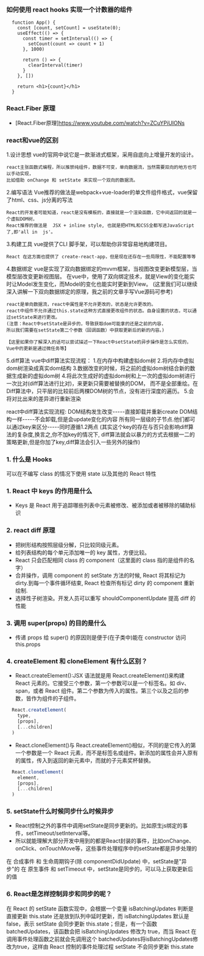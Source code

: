 ### 如何使用 react hooks 实现一个计数器的组件
```
  function App() {
    const [count, setCount] = useState(0);
    useEffect(() => {
      const timer = setInterval(() => {
        setCount(count => count + 1)
      }, 1000)

      return () => {
        clearInterval(timer)
      }
    }, [])

    return <h1>{count}</h1>
  }
```

### React.Fiber 原理
- [React.Fiber原理]https://www.youtube.com/watch?v=ZCuYPiUIONs

### react和vue的区别  
1.设计思想
    vue的官网中说它是一款渐进式框架，采用自底向上增量开发的设计。
    
    react主张函数式编程，所以推崇纯组件，数据不可变，单向数据流，当然需要双向的地方也可以手动实现，
    比如借助 onChange 和 setState 来实现一个双向的数据流。
2.编写语法
    Vue推荐的做法是webpack+vue-loader的单文件组件格式，vue保留了html、css、js分离的写法
    
    React的开发者可能知道，react是没有模板的，直接就是一个渲染函数，它中间返回的就是一个虚拟DOM树，
    React推荐的做法是  JSX + inline style, 也就是把HTML和CSS全都写进JavaScript了,即'all in  js'。
3.构建工具
    vue提供了CLI 脚手架，可以帮助你非常容易地构建项目。
    
    React 在这方面也提供了 create-react-app，但是现在还存在一些局限性，不能配置等等
4.数据绑定
    vue是实现了双向数据绑定的mvvm框架，当视图改变更新模型层，当模型层改变更新视图层。
    在vue中，使用了双向绑定技术，就是View的变化能实时让Model发生变化，而Model的变化也能实时更新到View。
    (这里我们可以继续深入讲解一下双向数据绑定的原理，我之前的文章手写Vue源码可参考)
    
    react是单向数据流，react中属性是不允许更改的，状态是允许更改的。
    react中组件不允许通过this.state这种方式直接更改组件的状态。自身设置的状态，可以通过setState来进行更改。
    (注意：React中setState是异步的，导致获取dom可能拿的还是之前的内容，
    所以我们需要在setState第二个参数（回调函数）中获取更新后的新的内容。)
    
    【这里如果你了解深入的话可以尝试描述一下React中setState的异步操作是怎么实现的，Vue中的更新是通过微任务等】
5.diff算法
  vue中diff算法实现流程：
      1.在内存中构建虚拟dom树
      2.将内存中虚拟dom树渲染成真实dom结构
      3.数据改变的时候，将之前的虚拟dom树结合新的数据生成新的虚拟dom树
      4.将此次生成好的虚拟dom树和上一次的虚拟dom树进行一次比对(diff算法进行比对)，来更新只需要被替换的DOM，
      而不是全部重绘。在Diff算法中，只平层的比较前后两棵DOM树的节点，没有进行深度的遍历。
      5.会将对比出来的差异进行重新渲染
      
  react中diff算法实现流程:
      DOM结构发生改变-----直接卸载并重新create
      DOM结构一样-----不会卸载,但是会update变化的内容
      所有同一层级的子节点.他们都可以通过key来区分-----同时遵循1.2两点
      (其实这个key的存在与否只会影响diff算法的复杂度,换言之,你不加key的情况下,
      diff算法就会以暴力的方式去根据一二的策略更新,但是你加了key,diff算法会引入一些另外的操作)

### 1. 什么是 Hooks
可以在不编写 class 的情况下使用 state 以及其他的 React 特性

### 1. React 中 keys 的作用是什么
- Keys 是 React 用于追踪哪些列表中元素被修改、被添加或者被移除的辅助标识

### 2. react diff 原理
- 把树形结构按照层级分解，只比较同级元素。
- 给列表结构的每个单元添加唯一的 key 属性，方便比较。
- React 只会匹配相同 class 的 component（这里面的 class 指的是组件的名字）
- 合并操作，调用 component 的 setState 方法的时候, React 将其标记为 dirty.到每一个事件循环结束, React 检查所有标记 dirty 的 component 重新绘制.
- 选择性子树渲染。开发人员可以重写 shouldComponentUpdate 提高 diff 的性能

### 3. 调用 super(props) 的目的是什么
- 传递 props 给 super() 的原因则是便于(在子类中)能在 constructor 访问 this.props

### 4. createElement 和 cloneElement 有什么区别？
- React.createElement():JSX 语法就是用 React.createElement()来构建 React 元素的。它接受三个参数，第一个参数可以是一个标签名。如 div、span，或者 React 组件。第二个参数为传入的属性。第三个以及之后的参数，皆作为组件的子组件。
```js
  React.createElement(
    type,
    [props],
    [...children]
  )
```
- React.cloneElement()与 React.createElement()相似，不同的是它传入的第一个参数是一个 React 元素，而不是标签名或组件。新添加的属性会并入原有的属性，传入到返回的新元素中，而就的子元素奖杯替换。
```js
  React.cloneElement(
    element,
    [props],
    [...children]
  )
```

### 5. setState什么时候同步什么时候异步
- React控制之外的事件中调用setState是同步更新的。比如原生js绑定的事件，setTimeout/setInterval等。
- 所以就能理解大部分开发中用到的都是React封装的事件，比如onChange、onClick、onTouchMove等，这些事件处理程序中的setState都是异步处理的

在 合成事件 和 生命周期钩子(除 componentDidUpdate) 中，setState是"异步"的
在 原生事件 和 setTimeout 中，setState是同步的，可以马上获取更新后的值

### 6. React是怎样控制异步和同步的呢？
在 React 的 setState 函数实现中，会根据一个变量 isBatchingUpdates 判断是直接更新 this.state 还是放到队列中延时更新，而 isBatchingUpdates 默认是 false，表示 setState 会同步更新 this.state；但是，有一个函数 batchedUpdates，该函数会把 isBatchingUpdates 修改为 true，而当 React 在调用事件处理函数之前就会先调用这个 batchedUpdates将isBatchingUpdates修改为true，这样由 React 控制的事件处理过程 setState 不会同步更新 this.state